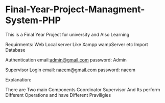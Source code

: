 # Final-Year-Project-Managment-System-PHP
 This is a Final Year Project for university and Also Learning

 Requirments:
 Web Local server Like Xampp wampServer etc
Import Database

Authentication
email:admin@gmail.com
password: Admin

Supervisor Login
email: naeem@gmail.com
password: naeem

Explanation:

There are Two main Components
Coordinator
Supervisor
And Its perform Different Operations and have Different Praviligies 


 
 
 
